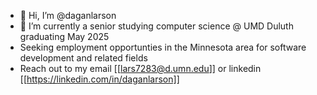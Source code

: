 - 👋 Hi, I’m @daganlarson
- 🌱 I’m currently a senior studying computer science @ UMD Duluth graduating May 2025
- Seeking employment opportunties in the Minnesota area for software development and related fields
- Reach out to my email [[lars7283@d.umn.edu]] or linkedin [[https://linkedin.com/in/daganlarson]]

<!---
daganlarson/daganlarson is a ✨ special ✨ repository because its `README.md` (this file) appears on your GitHub profile.
You can click the Preview link to take a look at your changes.
--->

